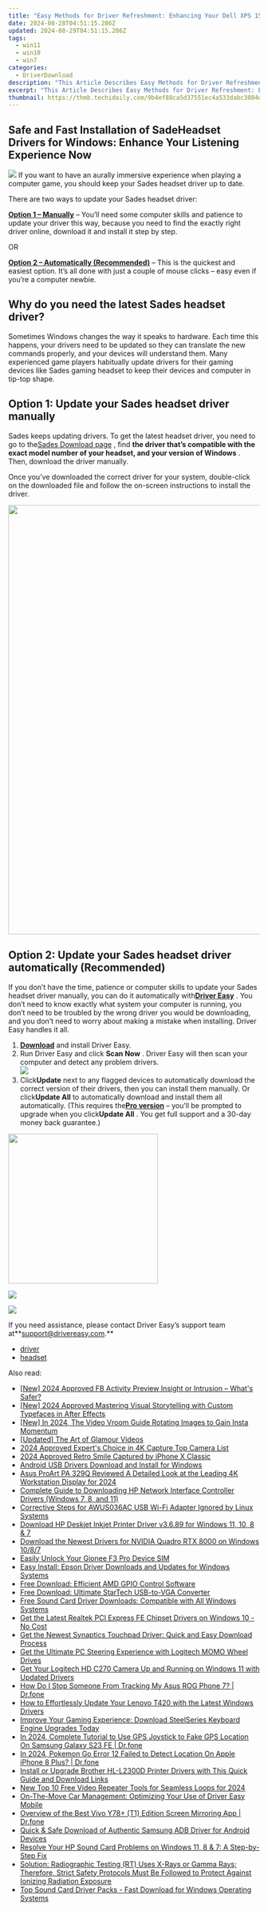```yaml
---
title: "Easy Methods for Driver Refreshment: Enhancing Your Dell XPS 15 Performance"
date: 2024-08-28T04:51:15.286Z
updated: 2024-08-29T04:51:15.286Z
tags:
  - win11
  - win10
  - win7
categories:
  - DriverDownload
description: "This Article Describes Easy Methods for Driver Refreshment: Enhancing Your Dell XPS 15 Performance"
excerpt: "This Article Describes Easy Methods for Driver Refreshment: Enhancing Your Dell XPS 15 Performance"
thumbnail: https://thmb.techidaily.com/9b4ef88ca5d37551ec4a533dabc3804d405a74574e90e43d1175905f19a4b239.jpg
---
```


## Safe and Fast Installation of SadeHeadset Drivers for Windows: Enhance Your Listening Experience Now

![](https://images.drivereasy.com/wp-content/uploads/2018/08/img_5b71678f255d5.jpg) If you want to have an aurally immersive experience when playing a computer game, you should keep your Sades headset driver up to date.

There are two ways to update your Sades headset driver:

[**Option 1 – Manually**](https://tools.techidaily.com/drivereasy/download/) – You’ll need some computer skills and patience to update your driver this way, because you need to find the exactly right driver online, download it and install it step by step.

OR

[**Option 2 – Automatically (Recommended)**](https://www.drivereasy.com/knowledge/sades-headset-drivers-download-and-install-for-windows/#o2) – This is the quickest and easiest option. It’s all done with just a couple of mouse clicks – easy even if you’re a computer newbie.

## Why do you need the latest Sades headset driver?

 Sometimes Windows changes the way it speaks to hardware. Each time this happens, your drivers need to be updated so they can translate the new commands properly, and your devices will understand them. Many experienced game players habitually update drivers for their gaming devices like Sades gaming headset to keep their devices and computer in tip-top shape.

## Option 1: Update your Sades headset driver manually

 Sades keeps updating drivers. To get the latest headset driver, you need to go to the[Sades Download page](http://www.sades.co.id/pages/download-driver/) , find **the driver that’s compatible with the exact model number of your headset, and your version of Windows** . Then, download the driver manually.

 Once you’ve downloaded the correct driver for your system, double-click on the downloaded file and follow the on-screen instructions to install the driver.

<!-- affiliate ads begin -->
<a href="https://propmoneyinc.pxf.io/c/5597632/1803115/14559" target="_top" id="1803115"><img src="//a.impactradius-go.com/display-ad/14559-1803115" border="0" alt="" width="859" height="859"/></a><img height="0" width="0" src="https://imp.pxf.io/i/5597632/1803115/14559" style="position:absolute;visibility:hidden;" border="0" />
<!-- affiliate ads end -->
## Option 2: Update your Sades headset driver automatically (Recommended)

 If you don’t have the time, patience or computer skills to update your Sades headset  driver manually, you can do it automatically with[**Driver Easy**](https://tools.techidaily.com/drivereasy/download/) .  You don’t need to know exactly what system your computer is running, you don’t need to be troubled by the wrong driver you would be downloading, and you don’t need to worry about making a mistake when installing. Driver Easy handles it all.

1. [**Download**](https://tools.techidaily.com/drivereasy/download/) and install Driver Easy.
2. Run Driver Easy and click **Scan Now** . Driver Easy will then scan your computer and detect any problem drivers.  
![](https://images.drivereasy.com/wp-content/uploads/2018/08/img_5b74f20c0ba94.jpg)
3. Click**Update** next to any flagged devices to automatically download the correct version of their drivers, then you can install them manually. Or click**Update All** to automatically download and install them all automatically. (This requires the[**Pro version**](https://tools.techidaily.com/drivereasy/download/) – you’ll be prompted to upgrade when you click**Update All** . You get full support and a 30-day money back guarantee.)  
<!-- affiliate ads begin -->
<a href="https://natural-cycles.sjv.io/c/5597632/2072199/17885" target="_top" id="2072199"><img src="//a.impactradius-go.com/display-ad/17885-2072199" border="0" alt="" width="300" height="300"/></a><img height="0" width="0" src="https://imp.pxf.io/i/5597632/2072199/17885" style="position:absolute;visibility:hidden;" border="0" />
<!-- affiliate ads end -->
![](https://images.drivereasy.com/wp-content/uploads/2018/08/img_5b765bdf120da.jpg)

<!-- affiliate ads begin -->
<a href="https://secure.2checkout.com/order/checkout.php?PRODS=4615471&QTY=1&AFFILIATE=108875&CART=1"><img src="https://images.wondershare.com/affiliate-image/affiliate_banners_en/max_782x90.png" border="0"></a>
<!-- affiliate ads end -->
 If you need assistance, please contact Driver Easy’s support team at**<support@drivereasy.com>.**

* [driver](https://tools.techidaily.com/drivereasy/download/)
* [headset](https://tools.techidaily.com/drivereasy/download/)

<ins class="adsbygoogle"
     style="display:block"
     data-ad-format="autorelaxed"
     data-ad-client="ca-pub-7571918770474297"
     data-ad-slot="1223367746"></ins>



<ins class="adsbygoogle"
     style="display:block"
     data-ad-client="ca-pub-7571918770474297"
     data-ad-slot="8358498916"
     data-ad-format="auto"
     data-full-width-responsive="true"></ins>

<span class="atpl-alsoreadstyle">Also read:</span>
<div><ul>
<li><a href="https://fox-friendly.techidaily.com/new-2024-approved-fb-activity-preview-insight-or-intrusion-whats-safer/"><u>[New] 2024 Approved  FB Activity Preview  Insight or Intrusion – What's Safer?</u></a></li>
<li><a href="https://vp-tips.techidaily.com/new-2024-approved-mastering-visual-storytelling-with-custom-typefaces-in-after-effects/"><u>[New] 2024 Approved  Mastering Visual Storytelling with Custom Typefaces in After Effects</u></a></li>
<li><a href="https://instagram-video-files.techidaily.com/new-in-2024-the-video-vroom-guide-rotating-images-to-gain-insta-momentum/"><u>[New] In 2024, The Video Vroom Guide  Rotating Images to Gain Insta Momentum</u></a></li>
<li><a href="https://some-approaches.techidaily.com/updated-the-art-of-glamour-videos/"><u>[Updated] The Art of Glamour Videos</u></a></li>
<li><a href="https://some-techniques.techidaily.com/2024-approved-experts-choice-in-4k-capture-top-camera-list/"><u>2024 Approved  Expert's Choice in 4K Capture  Top Camera List</u></a></li>
<li><a href="https://fox-cloud.techidaily.com/2024-approved-retro-smile-captured-by-iphone-x-classic/"><u>2024 Approved  Retro Smile Captured by iPhone X Classic</u></a></li>
<li><a href="https://hardware-help.techidaily.com/android-usb-drivers-download-and-install-for-windows/"><u>Android USB Drivers Download and Install for Windows</u></a></li>
<li><a href="https://extra-information.techidaily.com/asus-proart-pa-329q-reviewed-a-detailed-look-at-the-leading-4k-workstation-display-for-2024/"><u>Asus ProArt PA 329Q Reviewed  A Detailed Look at the Leading 4K Workstation Display for 2024</u></a></li>
<li><a href="https://win-amazing.techidaily.com/complete-guide-to-downloading-hp-network-interface-controller-drivers-windows-7-8-and-11/"><u>Complete Guide to Downloading HP Network Interface Controller Drivers (Windows 7, 8, and 11)</u></a></li>
<li><a href="https://win-amazing.techidaily.com/corrective-steps-for-awus036ac-usb-wi-fi-adapter-ignored-by-linux-systems/"><u>Corrective Steps for AWUS036AC USB Wi-Fi Adapter Ignored by Linux Systems</u></a></li>
<li><a href="https://win-amazing.techidaily.com/download-hp-deskjet-inkjet-printer-driver-v3689-for-windows-11-10-8-and-7/"><u>Download HP Deskjet Inkjet Printer Driver v3.6.89 for Windows 11, 10, 8 & 7</u></a></li>
<li><a href="https://win-amazing.techidaily.com/download-the-newest-drivers-for-nvidia-quadro-rtx-8000-on-windows-1087/"><u>Download the Newest Drivers for NVIDIA Quadro RTX 8000 on Windows 10/8/7</u></a></li>
<li><a href="https://sim-unlock.techidaily.com/easily-unlock-your-gionee-f3-pro-device-sim-by-drfone-android/"><u>Easily Unlock Your Gionee F3 Pro Device SIM</u></a></li>
<li><a href="https://win-amazing.techidaily.com/easy-install-epson-driver-downloads-and-updates-for-windows-systems/"><u>Easy Install: Epson Driver Downloads and Updates for Windows Systems</u></a></li>
<li><a href="https://win-amazing.techidaily.com/free-download-efficient-amd-gpio-control-software/"><u>Free Download: Efficient AMD GPIO Control Software</u></a></li>
<li><a href="https://win-amazing.techidaily.com/free-download-ultimate-startech-usb-to-vga-converter/"><u>Free Download: Ultimate StarTech USB-to-VGA Converter</u></a></li>
<li><a href="https://win-amazing.techidaily.com/free-sound-card-driver-downloads-compatible-with-all-windows-systems/"><u>Free Sound Card Driver Downloads: Compatible with All Windows Systems</u></a></li>
<li><a href="https://win-amazing.techidaily.com/1722970879070-get-the-latest-realtek-pci-express-fe-chipset-drivers-on-windows-10-no-cost/"><u>Get the Latest Realtek PCI Express FE Chipset Drivers on Windows 10 - No Cost</u></a></li>
<li><a href="https://win-amazing.techidaily.com/get-the-newest-synaptics-touchpad-driver-quick-and-easy-download-process/"><u>Get the Newest Synaptics Touchpad Driver: Quick and Easy Download Process</u></a></li>
<li><a href="https://win-amazing.techidaily.com/get-the-ultimate-pc-steering-experience-with-logitech-momo-wheel-drives/"><u>Get the Ultimate PC Steering Experience with Logitech MOMO Wheel Drives</u></a></li>
<li><a href="https://win-amazing.techidaily.com/get-your-logitech-hd-c270-camera-up-and-running-on-windows-11-with-updated-drivers/"><u>Get Your Logitech HD C270 Camera Up and Running on Windows 11 with Updated Drivers</u></a></li>
<li><a href="https://android-location-track.techidaily.com/how-do-i-stop-someone-from-tracking-my-asus-rog-phone-7-drfone-by-drfone-virtual-android/"><u>How Do I Stop Someone From Tracking My Asus ROG Phone 7? | Dr.fone</u></a></li>
<li><a href="https://win-amazing.techidaily.com/how-to-effortlessly-update-your-lenovo-t420-with-the-latest-windows-drivers/"><u>How to Effortlessly Update Your Lenovo T420 with the Latest Windows Drivers</u></a></li>
<li><a href="https://win-amazing.techidaily.com/improve-your-gaming-experience-download-steelseries-keyboard-engine-upgrades-today/"><u>Improve Your Gaming Experience: Download SteelSeries Keyboard Engine Upgrades Today</u></a></li>
<li><a href="https://review-topics.techidaily.com/in-2024-complete-tutorial-to-use-gps-joystick-to-fake-gps-location-on-samsung-galaxy-s23-fe-drfone-by-drfone-virtual-android/"><u>In 2024, Complete Tutorial to Use GPS Joystick to Fake GPS Location On Samsung Galaxy S23 FE | Dr.fone</u></a></li>
<li><a href="https://ios-pokemon-go.techidaily.com/in-2024-pokemon-go-error-12-failed-to-detect-location-on-apple-iphone-8-plus-drfone-by-drfone-virtual-ios/"><u>In 2024, Pokemon Go Error 12 Failed to Detect Location On Apple iPhone 8 Plus? | Dr.fone</u></a></li>
<li><a href="https://win-amazing.techidaily.com/install-or-upgrade-brother-hl-l2300d-printer-drivers-with-this-quick-guide-and-download-links/"><u>Install or Upgrade Brother HL-L2300D Printer Drivers with This Quick Guide and Download Links</u></a></li>
<li><a href="https://ai-video-tools.techidaily.com/new-top-10-free-video-repeater-tools-for-seamless-loops-for-2024/"><u>New Top 10 Free Video Repeater Tools for Seamless Loops for 2024</u></a></li>
<li><a href="https://win-blog.techidaily.com/on-the-move-car-management-optimizing-your-use-of-driver-easy-mobile/"><u>On-The-Move Car Management: Optimizing Your Use of Driver Easy Mobile</u></a></li>
<li><a href="https://screen-mirror.techidaily.com/overview-of-the-best-vivo-y78plus-t1-edition-screen-mirroring-app-drfone-by-drfone-android/"><u>Overview of the Best Vivo Y78+ (T1) Edition Screen Mirroring App | Dr.fone</u></a></li>
<li><a href="https://win-amazing.techidaily.com/quick-and-safe-download-of-authentic-samsung-adb-driver-for-android-devices/"><u>Quick & Safe Download of Authentic Samsung ADB Driver for Android Devices</u></a></li>
<li><a href="https://win-amazing.techidaily.com/resolve-your-hp-sound-card-problems-on-windows-11-8-and-7-a-step-by-step-fix/"><u>Resolve Your HP Sound Card Problems on Windows 11, 8 & 7: A Step-by-Step Fix</u></a></li>
<li><a href="https://win-amazing.techidaily.com/solution-radiographic-testing-rt-uses-x-rays-or-gamma-rays-therefore-strict-safety-protocols-must-be-followed-to-protect-against-ionizing-radiation-exposure248/"><u>Solution: Radiographic Testing (RT) Uses X-Rays or Gamma Rays; Therefore, Strict Safety Protocols Must Be Followed to Protect Against Ionizing Radiation Exposure</u></a></li>
<li><a href="https://win-amazing.techidaily.com/top-sound-card-driver-packs-fast-download-for-windows-operating-systems/"><u>Top Sound Card Driver Packs - Fast Download for Windows Operating Systems</u></a></li>
</ul></div>
